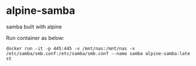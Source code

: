 # alpine-samba
samba built with alpine

Run container as below:

```
docker run -it -p 445:445 -v /mnt/nas:/mnt/nas -v /etc/samba/smb.conf:/etc/samba/smb.conf --name samba alpine-samba:late
st
```

